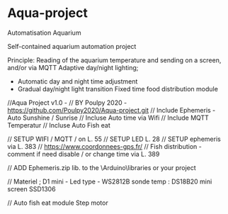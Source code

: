 # Aqua-project
Automatisation Aquarium 

Self-contained aquarium automation project

Principle:
Reading of the aquarium temperature and sending on a screen, and/or via MQTT
Adaptive day/night lighting;
- Automatic day and night time adjustment
- Gradual day/night light transition
Fixed time food distribution module



//Aqua Project v1.0 - 
// BY Poulpy 2020 - https://github.com/Poulpy2020/Aqua-project.git
// Include Ephemeris - Auto Sunshine / Sunrise
// Incluse Auto time via Wifi
// Include MQTT Temperatur
// Incluse Auto Fish eat 

// SETUP WIFI / MQTT / on L. 55
// SETUP LED L. 28
// SETUP ephemeris via L. 383 // https://www.coordonnees-gps.fr/
// Fish distribution - comment if need disable / or change time via  L. 389


// ADD Ephemeris.zip lib. to the \Arduino\libraries or your project


// Materiel ;
D1 mini - 
Led type - WS2812B
sonde temp : DS18B20
mini screen SSD1306

// Auto fish eat module 
Step motor 
